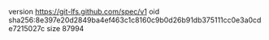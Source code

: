 version https://git-lfs.github.com/spec/v1
oid sha256:8e397e20d2849ba4ef463c1c8160c9b0d26b91db375111cc0e3a0cde7215027c
size 87994
